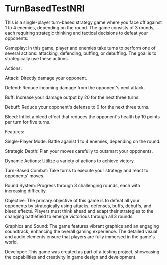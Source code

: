 # TurnBasedTestNRI
 This is a single-player turn-based strategy game where you face off against 1 to 4 enemies, depending on the round. The game consists of 3 rounds, each requiring strategic thinking and tactical decisions to defeat your opponents.


Gameplay: In this game, player and enemies take turns to perform one of several actions: attacking, defending, buffing, or debuffing. The goal is to strategically use these actions.


Actions:

Attack: Directly damage your opponent.

Defend: Reduce incoming damage from the opponent's next attack.

Buff: Increase your damage output by 20 for the next three turns.

Debuff: Reduce your opponent's defense to 0 for the next three turns.

Bleed: Inflict a bleed effect that reduces the opponent's health by 10 points per turn for five turns.


Features:

Single-Player Mode: Battle against 1 to 4 enemies, depending on the round.

Strategic Depth: Plan your moves carefully to outsmart your opponents.

Dynamic Actions: Utilize a variety of actions to achieve victory.

Turn-Based Combat: Take turns to execute your strategy and react to opponents' moves.

Round System: Progress through 3 challenging rounds, each with increasing difficulty.

Objective: The primary objective of this game is to defeat all your opponents by strategically using attacks, defenses, buffs, debuffs, and bleed effects. Players must think ahead and adapt their strategies to the changing battlefield to emerge victorious through all 3 rounds.

Graphics and Sound: The game features vibrant graphics and an engaging soundtrack, enhancing the overall gaming experience. The detailed visual and audio elements ensure that players are fully immersed in the game's world.


Developer: This game was created as part of a testing project, showcasing the capabilities and creativity in game design and development.
